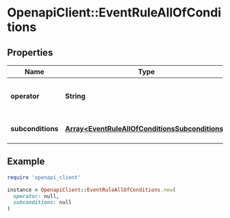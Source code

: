 # OpenapiClient::EventRuleAllOfConditions

## Properties

| Name | Type | Description | Notes |
| ---- | ---- | ----------- | ----- |
| **operator** | **String** | Operator to combine sub-conditions. |  |
| **subconditions** | [**Array&lt;EventRuleAllOfConditionsSubconditions&gt;**](EventRuleAllOfConditionsSubconditions.md) | Array of sub-conditions. |  |

## Example

```ruby
require 'openapi_client'

instance = OpenapiClient::EventRuleAllOfConditions.new(
  operator: null,
  subconditions: null
)
```

